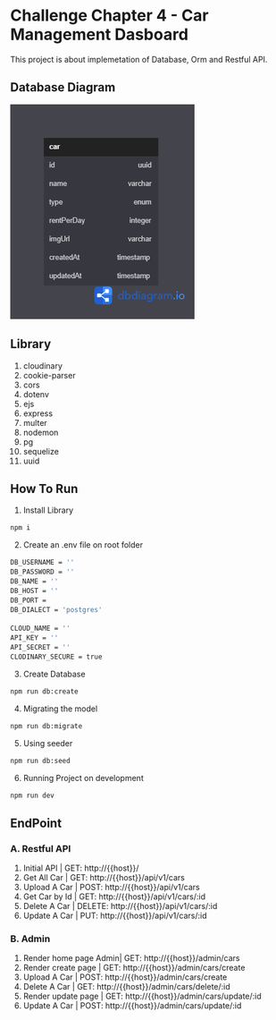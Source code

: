 # Challenge Chapter 4 - Car Management Dasboard

This project is about implemetation of Database, Orm and Restful API.

## Database Diagram

![DB Diagram](db_diagram.png)

## Library

1. cloudinary
2. cookie-parser
3. cors
4. dotenv
5. ejs
6. express
7. multer
8. nodemon
9. pg
10. sequelize
11. uuid

## How To Run

1. Install Library

```bash
npm i
```

2. Create an .env file on root folder

```bash
DB_USERNAME = ''
DB_PASSWORD = ''
DB_NAME = ''
DB_HOST = ''
DB_PORT =
DB_DIALECT = 'postgres'

CLOUD_NAME = ''
API_KEY = ''
API_SECRET = ''
CLODINARY_SECURE = true
```

3. Create Database

```bash
npm run db:create
```

4. Migrating the model

```bash
npm run db:migrate
```

5. Using seeder

```bash
npm run db:seed
```

6. Running Project on development

```bash
npm run dev
```

## EndPoint

### A. Restful API

1. Initial API | GET: http://{{host}}/
2. Get All Car | GET: http://{{host}}/api/v1/cars
3. Upload A Car | POST: http://{{host}}/api/v1/cars
4. Get Car by Id | GET: http://{{host}}/api/v1/cars/:id
5. Delete A Car | DELETE: http://{{host}}/api/v1/cars/:id
6. Update A Car | PUT: http://{{host}}/api/v1/cars/:id

### B. Admin

1. Render home page Admin| GET: http://{{host}}/admin/cars
2. Render create page | GET: http://{{host}}/admin/cars/create
3. Upload A Car | POST: http://{{host}}/admin/cars/create
4. Delete A Car | GET: http://{{host}}/admin/cars/delete/:id
5. Render update page | GET: http://{{host}}/admin/cars/update/:id
6. Update A Car | POST: http://{{host}}/admin/cars/update/:id
